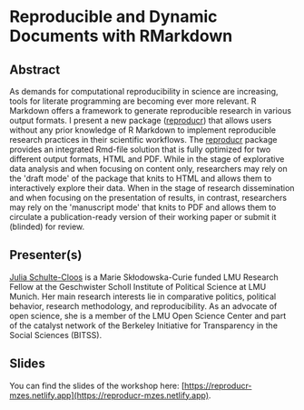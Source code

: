 # Reproducible and Dynamic Documents with RMarkdown

## Abstract

As demands for computational reproducibility in science are increasing, tools for literate programming are becoming ever more relevant. R Markdown offers a framework to generate reproducible research in various output formats. I present a new package ([reproducr](https://github.com/jschultecloos/reproducr)) that allows users without any prior knowledge of R Markdown to implement reproducible research practices in their scientific workflows. The [reproducr](https://github.com/jschultecloos/reproducr) package provides an integrated Rmd-file solution that is fully optimized for two different output formats, HTML and PDF. While in the stage of explorative data analysis and when focusing on content only, researchers may rely on the 'draft mode' of the package that knits to HTML and allows them to interactively explore their data. When in the stage of research dissemination and when focusing on the presentation of results, in contrast, researchers may rely on the 'manuscript mode' that knits to PDF and allows them to circulate a publication-ready version of their working paper or submit it (blinded) for review.

## Presenter(s)

[Julia Schulte-Cloos](https://jschultecloos.github.io/) is a Marie Skłodowska-Curie funded LMU Research Fellow at the Geschwister Scholl Institute of Political Science at LMU Munich. Her main research interests lie in comparative politics, political behavior, research methodology, and reproducibility. As an advocate of open science, she is a member of the LMU Open Science Center and part of the catalyst network of the Berkeley Initiative for Transparency in the Social Sciences (BITSS).

## Slides 

You can find the slides of the workshop here: [https://reproducr-mzes.netlify.app](https://reproducr-mzes.netlify.app).